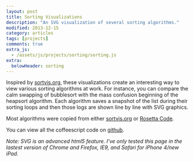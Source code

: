 ```yaml
---
layout: post
title: Sorting Visualizations
description: "An SVG visualization of several sorting algorithms."
modified: 2013-12-15
category: articles
tags: [projects]
comments: true 
extra_js:
  - /assets/js/projects/sorting/sorting.js
extra:
  belowHeader: sorting
---
```


Inspired by [sortvis.org](http://sortvis.org), these visualizations create an interesting way to view various sorting
algorithms at work. For instance, you can compare the calm swapping of bubblesort with the mass confusion beginning of
the heapsort algorithm. Each algorithm saves a snapshot of the list during their sorting loops and then those logs are
shown line by line with SVG graphics.

Most algorithms were copied from either [sortvis.org](http://sortvis.org) or
[Rosetta Code](http://rosettacode.org/wiki/Sorting_algorithms).

You can view all the coffeescript code on [github](https://github.com/luckyllama/frankhadder.com/blob/master/assets/js/sorting.coffee).

_Note: SVG is an advanced html5 feature. I've only tested this page in the lastest version of Chrome and Firefox, IE9,
and Safari for iPhone 4/new iPad._